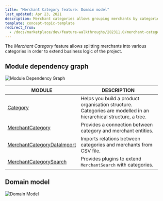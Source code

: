 ```yaml
---
title: "Merchant Category feature: Domain model"
last_updated: Apr 23, 2021
description: Merchant categories allows grouping merchants by categories.
template: concept-topic-template
redirect_from:
  - /docs/marketplace/dev/feature-walkthroughs/202311.0/merchant-category-feature-walkthrough.html
---
```


The *Merchant Category* feature allows splitting merchants into various categories in order to extend business logic of the project.

## Module dependency graph

![Module Dependency Graph](https://confluence-connect.gliffy.net/embed/image/19aac040-a607-4a20-8edf-a81473e293e9.png?utm_medium=live&utm_source=custom)

| MODULE     | DESCRIPTION |
|---|---|
| [Category](https://github.com/spryker/category) | Helps you build a product organisation structure. Categories are modelled in an hierarchical structure, a tree.  |
| [MerchantCategory](https://github.com/spryker/merchant-category) | Provides a connection between category and merchant entities. |
| [MerchantCategoryDataImport](https://github.com/spryker/merchant-category-data-import) | Imports relations between categories and merchants from CSV file. |
| [MerchantCategorySearch](https://github.com/spryker/merchant-category-search) | Provides plugins to extend `MerchantSearch` with categories. |

## Domain model

![Domain Model](https://confluence-connect.gliffy.net/embed/image/2f9ddeb3-aefe-4511-b1d0-7936a7935c6a.png?utm_medium=live&utm_source=custom)
